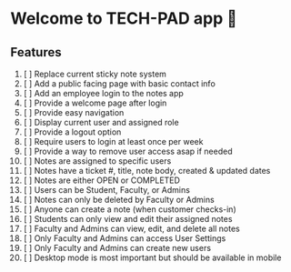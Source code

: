 # Welcome to TECH-PAD app 👋

## Features

1. [ ] Replace current sticky note system
2. [ ] Add a public facing page with basic contact info
3. [ ] Add an employee login to the notes app
4. [ ] Provide a welcome page after login
5. [ ] Provide easy navigation
6. [ ] Display current user and assigned role
7. [ ] Provide a logout option
8. [ ] Require users to login at least once per week
9. [ ] Provide a way to remove user access asap if needed
10. [ ] Notes are assigned to specific users
11. [ ] Notes have a ticket #, title, note body, created & updated dates
12. [ ] Notes are either OPEN or COMPLETED
13. [ ] Users can be Student, Faculty, or Admins
14. [ ] Notes can only be deleted by Faculty or Admins
15. [ ] Anyone can create a note (when customer checks-in)
16. [ ] Students can only view and edit their assigned notes
17. [ ] Faculty and Admins can view, edit, and delete all notes
18. [ ] Only Faculty and Admins can access User Settings
19. [ ] Only Faculty and Admins can create new users
20. [ ] Desktop mode is most important but should be available in mobile
